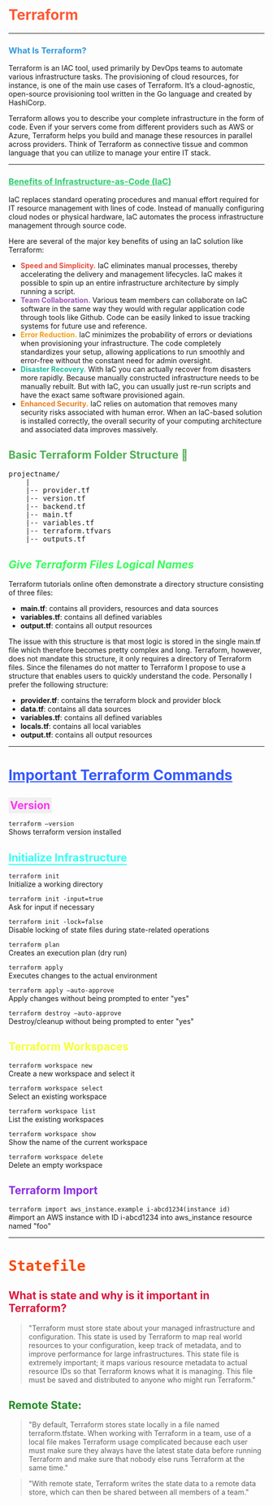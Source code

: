 # <span style="color: #FF5733;">Terraform</span>

---

### <span style="color: #3498DB;">What Is Terraform?</span>  
Terraform is an IAC tool, used primarily by DevOps teams to automate various infrastructure tasks. The provisioning of cloud resources, for instance, is one of the main use cases of Terraform. It’s a cloud-agnostic, open-source provisioning tool written in the Go language and created by HashiCorp.  

Terraform allows you to describe your complete infrastructure in the form of code. Even if your servers come from different providers such as AWS or Azure, Terraform helps you build and manage these resources in parallel across providers. Think of Terraform as connective tissue and common language that you can utilize to manage your entire IT stack.  

---

### <span style="color: #2ECC71; text-decoration: underline;">Benefits of Infrastructure-as-Code (IaC)</span>  

IaC replaces standard operating procedures and manual effort required for IT resource management with lines of code. Instead of manually configuring cloud nodes or physical hardware, IaC automates the process infrastructure management through source code.  

Here are several of the major key benefits of using an IaC solution like Terraform:  

- **<span style="color: #E74C3C;">Speed and Simplicity.</span>** IaC eliminates manual processes, thereby accelerating the delivery and management lifecycles. IaC makes it possible to spin up an entire infrastructure architecture by simply running a script.  
- **<span style="color: #9B59B6;">Team Collaboration.</span>** Various team members can collaborate on IaC software in the same way they would with regular application code through tools like Github. Code can be easily linked to issue tracking systems for future use and reference.  
- **<span style="color: #F39C12;">Error Reduction.</span>** IaC minimizes the probability of errors or deviations when provisioning your infrastructure. The code completely standardizes your setup, allowing applications to run smoothly and error-free without the constant need for admin oversight.  
- **<span style="color: #1ABC9C;">Disaster Recovery.</span>** With IaC you can actually recover from disasters more rapidly. Because manually constructed infrastructure needs to be manually rebuilt. But with IaC, you can usually just re-run scripts and have the exact same software provisioned again.  
- **<span style="color: #E67E22;">Enhanced Security.</span>** IaC relies on automation that removes many security risks associated with human error. When an IaC-based solution is installed correctly, the overall security of your computing architecture and associated data improves massively.

<!-- terraform-structure.md -->

<h2 style="color:#4CAF50;">Basic Terraform Folder Structure 🌿</h2>

<pre>
projectname/
    |
    |-- provider.tf
    |-- version.tf
    |-- backend.tf
    |-- main.tf
    |-- variables.tf
    |-- terraform.tfvars
    |-- outputs.tf
</pre>



## <span style="color: #33FF57; font-style: italic;">Give Terraform Files Logical Names</span>

Terraform tutorials online often demonstrate a directory structure consisting of three files: 

- **main.tf**: contains all providers, resources and data sources  
- **variables.tf**: contains all defined variables  
- **output.tf**: contains all output resources  

The issue with this structure is that most logic is stored in the single main.tf file which therefore becomes pretty complex and long. Terraform, however, does not mandate this structure, it only requires a directory of Terraform files. Since the filenames do not matter to Terraform I propose to use a structure that enables users to quickly understand the code. Personally I prefer the following structure:

- **provider.tf**: contains the terraform block and provider block  
- **data.tf**: contains all data sources  
- **variables.tf**: contains all defined variables  
- **locals.tf**: contains all local variables  
- **output.tf**: contains all output resources  

---

# <span style="color: #3357FF; text-decoration: underline;">Important Terraform Commands</span>

## <span style="color: #FF33F5; background-color: #F0F0F0; padding: 3px;">Version</span>

`terraform –version`  
Shows terraform version installed  

## <span style="color: #33FFF5; border-bottom: 2px solid #33FFF5;">Initialize Infrastructure</span>

`terraform init`  
Initialize a working directory  

`terraform init -input=true`  
Ask for input if necessary  

`terraform init -lock=false`  
Disable locking of state files during state-related operations  

`terraform plan`  
Creates an execution plan (dry run)  

`terraform apply`  
Executes changes to the actual environment  

`terraform apply –auto-approve`  
Apply changes without being prompted to enter "yes"  

`terraform destroy –auto-approve`  
Destroy/cleanup without being prompted to enter "yes"  

## <span style="color: #F5FF33; font-weight: bold;">Terraform Workspaces</span>

`terraform workspace new`  
Create a new workspace and select it  

`terraform workspace select`  
Select an existing workspace  

`terraform workspace list`  
List the existing workspaces  

`terraform workspace show`  
Show the name of the current workspace  

`terraform workspace delete`  
Delete an empty workspace  

## <span style="color: #8A2BE2;">Terraform Import</span>

`terraform import aws_instance.example i-abcd1234(instance id)`  
#import an AWS instance with ID i-abcd1234 into aws_instance resource named "foo"

---

# <span style="color: #FF4500; font-family: monospace;">Statefile</span>

## <span style="color: #DC143C;">What is state and why is it important in Terraform?</span>

> "Terraform must store state about your managed infrastructure and configuration. This state is used by Terraform to map real world resources to your configuration, keep track of metadata, and to improve performance for large infrastructures. This state file is extremely important; it maps various resource metadata to actual resource IDs so that Terraform knows what it is managing. This file must be saved and distributed to anyone who might run Terraform."

## <span style="color: #228B22;">Remote State:</span>

> "By default, Terraform stores state locally in a file named terraform.tfstate. When working with Terraform in a team, use of a local file makes Terraform usage complicated because each user must make sure they always have the latest state data before running Terraform and make sure that nobody else runs Terraform at the same time."

> "With remote state, Terraform writes the state data to a remote data store, which can then be shared between all members of a team."

 

